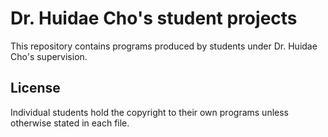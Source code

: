 # Dr. Huidae Cho's student projects

This repository contains programs produced by students under Dr. Huidae Cho's supervision.

## License

Individual students hold the copyright to their own programs unless otherwise stated in each file.
